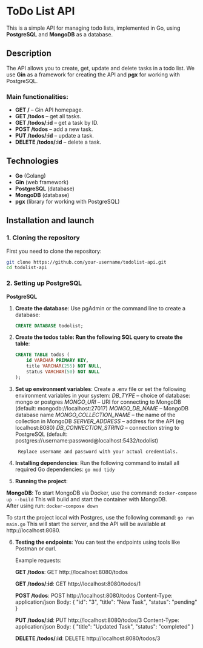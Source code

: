 # ToDo List API

This is a simple API for managing todo lists, implemented in Go, using **PostgreSQL** and **MongoDB** as a database.

## Description

The API allows you to create, get, update and delete tasks in a todo list. We use **Gin** as a framework for creating the API and **pgx** for working with PostgreSQL.

### Main functionalities:
- **GET /** – Gin API homepage.
- **GET /todos** – get all tasks.
- **GET /todos/:id** – get a task by ID.
- **POST /todos** – add a new task.
- **PUT /todos/:id** – update a task.
- **DELETE /todos/:id** – delete a task.

## Technologies
- **Go** (Golang)
- **Gin** (web framework)
- **PostgreSQL** (database)
- **MongoDB** (database)
- **pgx** (library for working with PostgreSQL)

## Installation and launch

### 1. Cloning the repository
First you need to clone the repository:

```bash
git clone https://github.com/your-username/todolist-api.git
cd todolist-api
```

### 2. Setting up PostgreSQL

**PostgreSQL**
1. **Create the database**:
   Use pgAdmin or the command line to create a database:
   ```sql
   CREATE DATABASE todolist;

2. **Create the todos table: Run the following SQL query to create the table**:
    ```sql
    CREATE TABLE todos (
        id VARCHAR PRIMARY KEY,
        title VARCHAR(255) NOT NULL,
        status VARCHAR(50) NOT NULL
    );

3. **Set up environment variables**:
    Create a .env file or set the following environment variables in your system:
        *DB_TYPE* – choice of database: mongo or postgres
        *MONGO_URI* – URI for connecting to MongoDB (default: mongodb://localhost:27017)
        *MONGO_DB_NAME* – MongoDB database name
        *MONGO_COLLECTION_NAME* – the name of the collection in MongoDB
        *SERVER_ADDRESS* – address for the API (eg localhost:8080)
        *DB_CONNECTION_STRING* – connection string to PostgreSQL (default: postgres://username:password@localhost:5432/todolist)

        Replace username and password with your actual credentials.

4. **Installing dependencies**:
    Run the following command to install all required Go dependencies:
    `go mod tidy`

5. **Running the project**:

**MongoDB**:
   To start MongoDB via Docker, use the command:
   `docker-compose up --build`
   This will build and start the container with MongoDB.  
   After using run:
   `docker-compose down`
   
   To start the project local with Postgres, use the following command:
    `go run main.go`
    This will start the server, and the API will be available at http://localhost:8080.

6. **Testing the endpoints**:
    You can test the endpoints using tools like Postman or curl.

    Example requests:

    **GET /todos**:
    GET http://localhost:8080/todos

    **GET /todos/:id**:
    GET http://localhost:8080/todos/1

    **POST /todos**:
    POST http://localhost:8080/todos
    Content-Type: application/json
    Body: {
    "id": "3",
    "title": "New Task",
    "status": "pending"
    }

    **PUT /todos/:id**:
    PUT http://localhost:8080/todos/3
    Content-Type: application/json
    Body: {
    "title": "Updated Task",
    "status": "completed"
    }
    
    **DELETE /todos/:id**:
    DELETE http://localhost:8080/todos/3

